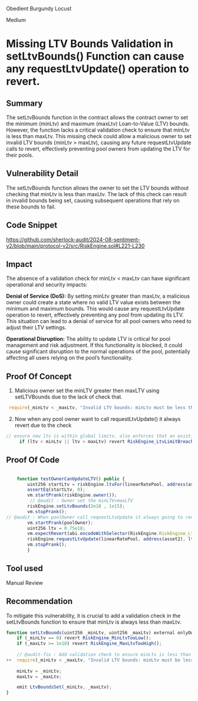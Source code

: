 Obedient Burgundy Locust

Medium

# Missing LTV Bounds Validation in setLtvBounds() Function can cause any requestLtvUpdate() operation to revert.

## Summary
The setLtvBounds function in the contract allows the contract owner to set the minimum (minLtv) and maximum (maxLtv) Loan-to-Value (LTV) bounds. However, the function lacks a critical validation check to ensure that minLtv is less than maxLtv. This missing check could allow a malicious owner to set invalid LTV bounds (minLtv > maxLtv), causing any future requestLtvUpdate calls to revert, effectively preventing pool owners from updating the LTV for their pools.

## Vulnerability Detail
The setLtvBounds function allows the owner to set the LTV bounds without checking that minLtv is less than maxLtv. The lack of this check can result in invalid bounds being set, causing subsequent operations that rely on these bounds to fail.

## Code Snippet

https://github.com/sherlock-audit/2024-08-sentiment-v2/blob/main/protocol-v2/src/RiskEngine.sol#L221-L230

## Impact
The absence of a validation check for minLtv < maxLtv can have significant operational and security impacts:

**Denial of Service (DoS):** By setting minLtv greater than maxLtv, a malicious owner could create a state where no valid LTV value exists between the minimum and maximum bounds. This would cause any requestLtvUpdate operation to revert, effectively preventing any pool from updating its LTV. This situation can lead to a denial of service for all pool owners who need to adjust their LTV settings.

**Operational Disruption:** The ability to update LTV is critical for pool management and risk adjustment. If this functionality is blocked, it could cause significant disruption to the normal operations of the pool, potentially affecting all users relying on the pool’s functionality.

## Proof Of Concept
1.  Malicious owner set the minLTV greater then maxLTV using setLTVBounds due to the lack of check that.
 
 ``` javascript
  require(_minLtv < _maxLtv, "Invalid LTV bounds: minLtv must be less than maxLtv"); 
   ```
    
2.  Now when any pool owner want to call requestLtvUpdate() it always revert due to the check

   ``` javascript
   // ensure new ltv is within global limits. also enforces that an existing ltv cannot be updated to zero
        if (ltv < minLtv || ltv > maxLtv) revert RiskEngine_LtvLimitBreached(ltv);
   ```

## Proof Of Code

``` javascript

    function testOwnerCanUpdateLTV() public {
        uint256 startLtv = riskEngine.ltvFor(linearRatePool, address(asset1));
        assertEq(startLtv, 0);
        vm.startPrank(riskEngine.owner());
         // @audit : Owner set the minLTV>maxLTV
        riskEngine.setLtvBounds(2e18 , 1e15);
        vm.stopPrank();
// @audit : When poolOwner call requestLtvUpdate it always going to revert
        vm.startPrank(poolOwner);
        uint256 ltv = 0.75e18;
        vm.expectRevert(abi.encodeWithSelector(RiskEngine.RiskEngine_LtvLimitBreached.selector, ltv));
        riskEngine.requestLtvUpdate(linearRatePool, address(asset2), ltv);
        vm.stopPrank();
        }
```
## Tool used

Manual Review

## Recommendation
To mitigate this vulnerability, it is crucial to add a validation check in the setLtvBounds function to ensure that minLtv is always less than maxLtv.
``` javascript
function setLtvBounds(uint256 _minLtv, uint256 _maxLtv) external onlyOwner {
    if (_minLtv == 0) revert RiskEngine_MinLtvTooLow();
    if (_maxLtv >= 1e18) revert RiskEngine_MaxLtvTooHigh();
    
    // @audit-fix : Add validation check to ensure minLtv is less than maxLtv
++  require(_minLtv < _maxLtv, "Invalid LTV bounds: minLtv must be less than maxLtv");
    
    minLtv = _minLtv;
    maxLtv = _maxLtv;

    emit LtvBoundsSet(_minLtv, _maxLtv);
}
